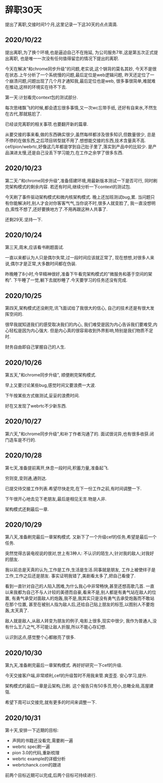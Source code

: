 # 辞职30天

提出了离职,交接时间1个月,这里记录一下这30天的点点滴滴.

## 2020/10/22

提出离职,为了换个环境,也是逼迫自己不在拖延,
为公司服务7年,这是第五次正式提出离职,
也是唯一一次没有任何值得留恋的情况下提出的离职.

今天在解决"和chrome同步升级"的问题,老实说,这个锅背的莫名其妙,
今天不是很在状态.上午分析了一个系统慢的问题,最后定位是web逻辑问题,
昨天还定位了一个崩溃问题,问题出现了几个月才通知我,最后定位也是web,
很多事很简单,难就难在推动,这样的环境实在待不下去.

第一天:计划看完context包的测试部分.

每次思绪飘飞的时候,都会遗忘很多事情,又一次wc忘带手纸,
还好有自来水,不然生在古代,那就尴尬了.

已经谈完离职的相关事项.也要翻开新的篇章.

从要交接的事来看,做的东西确实很少,虽然每样都涉及很多知识,但数量很少,
总是不停的在做东西,之后项目转型就不用了.想想能交接的东西,技术含量真不高.
cef/pion/webrtc,好像这几年都是学到自己肚子里了,落实到产品中的比较少.
是产品演进太慢,还是自己没丢下学习能力,在工作之余学了很多东西.

## 2020/10/23

第二天:"和chrome同步升级",准备搭建环境,用最新版本测试一下是否可行,
同时刷完架构模式的剩余内容.
若还有时间,继续分析一下context的测试包.

今天刷了事件驱动架构模式和微内核架构模式.
晚上还加班测试bug,累.
当问题只有你能解决时,别人才会对你客客气气,当你说不时,很多人就变脸了,
我一直没想明白,索性不想了,还好要换地方了.不用再跟这种人共事了.

还剩29天.坚持一下.

## 2020/10/24

第三天,周末,应该看书刷题面试.

一直以来都认为人只是偶尔失常,过一段时间应该就正常了,
现在想想,对很多人来说,偶尔才是正常,大多数时间都在伪装.

昨晚睡了8小时,今早精神很好,准备下午看完架构模式的"微服务和基于空间的架构".
下午睡了一觉,躺下去就秒睡了.今天要学习的任务还没有完成.

## 2020/10/25

第四天,架构模式还没刷完,讯飞面试给了我很大的信心,
自己的技术还是有很大发挥空间的.

很早我就知道我们的感受取决我们的内心,
我们难受是因为内心告诉我们要难受,内心轻松是因为内心强大.
但是内心真的很容易收到外界影响,特别是我们物质不足时.

财务自由即自己掌握自己的人生.

## 2020/10/26

第五天,"和chrome同步升级",
顺便刷完架构模式.

早上又要讨论某些bug,感觉时间又要浪费一大波.

下午按某些方式做测试,妥妥的浪费时间.

好在又发现了webrtc不少新东西.

## 2020/10/27

第六天,"和chrome同步升级",和补丁作者沟通了的.
面试很诧异,也有很多收获.闭门造车是不行的.

## 2020/10/28

第七天,准备提前离开,休息一段时间,积蓄力量,准备起飞.

穷则变,变则通,通则达.

已提交待交接工作列表.希望尽快走完,在下一份工作之前,有时间调整一下.

下午很开心地去见下老朋友,最后是相见无言.物是人非.

架构模式还剩最后一章.

## 2020/10/29

第八天,准备刷完最后一章架构模式.
又新下了一个升级cef的任务,希望是最后一个任务.

突然觉得古装电视说的很对,世上有3种人:
不认识的陌生人;针对我的敌人;对我好的朋友.

我以前总是天真的认为,工作是工作,生活是生活.同事就是朋友,
工作上被使绊子是工作,工作之后还是朋友.
事实证明我错了,美剧看太多了,把自己看傻了.

看到一直针对自己的人陷入困难,为什么我心中非常畅快,甚至还想高歌几首.
一直以来我都为自己不与人计较的美德而自豪,看来不是,别人都是有勇气站在敌人的位置,
有勇气承受对面敌人的炮轰,我不是,我其实只是没有勇气去承受炮轰而不敢站在那个位置,
甚至在被别人指为敌人后,还给自己贴上朋友的标签,以图别人不要炮轰,太天真了.

敌人就是敌人,从敌人转变为朋友的例子,电影上很多,现实中很少,
我作为普通人,没有什么王八之气,不可能让敌人折服,所以不能心存幻想.

认识到这点,感觉整个心都敞亮了很多.

## 2020/10/30

第九天,准备刷完最后一章架构模式.
再好好研究一下cef的升级.

今天交接客户端,非常顺利,cef的升级暂时不用我来管.爽歪歪.
安心学习,提升.

架构模式的最后一章是云架构,已刷.
这个报告只有50多页,短小,总瞰全局,高屋建瓴.

希望下周可以交接完,就有更多的时间来调整一下.

## 2020/10/31

第十天,安排一下近期的目标:

- 声网的书籍还没看完,需要刷一遍
- webrtc spec刷一遍
- pion 3.0的代码,重新梳理
- webrtc example的详细分析
- webrtchanck.com的跟进

前两个目标近期可以完成,后两个目标可持续进行.
